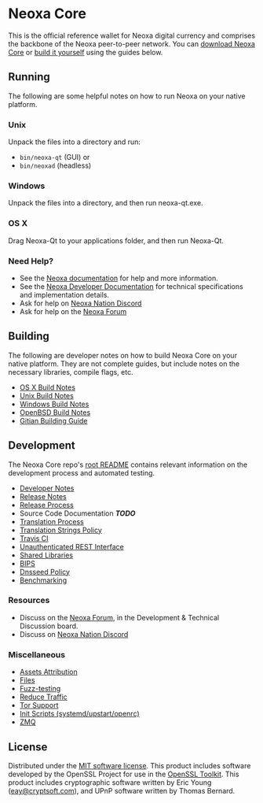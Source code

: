Neoxa Core
==========

This is the official reference wallet for Neoxa digital currency and comprises the backbone of the Neoxa peer-to-peer network. You can [download Neoxa Core](https://www.neoxa.org/downloads/) or [build it yourself](#building) using the guides below.

Running
---------------------
The following are some helpful notes on how to run Neoxa on your native platform.

### Unix

Unpack the files into a directory and run:

- `bin/neoxa-qt` (GUI) or
- `bin/neoxad` (headless)

### Windows

Unpack the files into a directory, and then run neoxa-qt.exe.

### OS X

Drag Neoxa-Qt to your applications folder, and then run Neoxa-Qt.

### Need Help?

* See the [Neoxa documentation](https://docs.neoxa.org)
for help and more information.
* See the [Neoxa Developer Documentation](https://neoxa-docs.github.io/) 
for technical specifications and implementation details.
* Ask for help on [Neoxa Nation Discord](http://neoxachat.org)
* Ask for help on the [Neoxa Forum](https://neoxa.org/forum)

Building
---------------------
The following are developer notes on how to build Neoxa Core on your native platform. They are not complete guides, but include notes on the necessary libraries, compile flags, etc.

- [OS X Build Notes](build-osx.md)
- [Unix Build Notes](build-unix.md)
- [Windows Build Notes](build-windows.md)
- [OpenBSD Build Notes](build-openbsd.md)
- [Gitian Building Guide](gitian-building.md)

Development
---------------------
The Neoxa Core repo's [root README](/README.md) contains relevant information on the development process and automated testing.

- [Developer Notes](developer-notes.md)
- [Release Notes](release-notes.md)
- [Release Process](release-process.md)
- Source Code Documentation ***TODO***
- [Translation Process](translation_process.md)
- [Translation Strings Policy](translation_strings_policy.md)
- [Travis CI](travis-ci.md)
- [Unauthenticated REST Interface](REST-interface.md)
- [Shared Libraries](shared-libraries.md)
- [BIPS](bips.md)
- [Dnsseed Policy](dnsseed-policy.md)
- [Benchmarking](benchmarking.md)

### Resources
* Discuss on the [Neoxa Forum](https://neoxa.org/forum), in the Development & Technical Discussion board.
* Discuss on [Neoxa Nation Discord](http://neoxachat.org)

### Miscellaneous
- [Assets Attribution](assets-attribution.md)
- [Files](files.md)
- [Fuzz-testing](fuzzing.md)
- [Reduce Traffic](reduce-traffic.md)
- [Tor Support](tor.md)
- [Init Scripts (systemd/upstart/openrc)](init.md)
- [ZMQ](zmq.md)

License
---------------------
Distributed under the [MIT software license](/COPYING).
This product includes software developed by the OpenSSL Project for use in the [OpenSSL Toolkit](https://www.openssl.org/). This product includes
cryptographic software written by Eric Young ([eay@cryptsoft.com](mailto:eay@cryptsoft.com)), and UPnP software written by Thomas Bernard.
